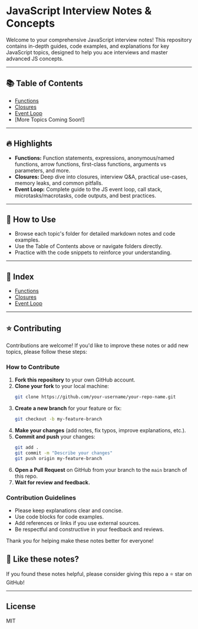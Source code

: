 # JavaScript Interview Notes & Concepts

Welcome to your comprehensive JavaScript interview notes! This repository contains in-depth guides, code examples, and explanations for key JavaScript topics, designed to help you ace interviews and master advanced JS concepts.

---

## 📚 Table of Contents
- [Functions](functions/functions.md)
- [Closures](Closures/closures.md)
- [Event Loop](JS-Interview-Questions/eventloop.md)
- [More Topics Coming Soon!]

---

## 🔥 Highlights
- **Functions:** Function statements, expressions, anonymous/named functions, arrow functions, first-class functions, arguments vs parameters, and more.
- **Closures:** Deep dive into closures, interview Q&A, practical use-cases, memory leaks, and common pitfalls.
- **Event Loop:** Complete guide to the JS event loop, call stack, microtasks/macrotasks, code outputs, and best practices.

---

## 📝 How to Use
- Browse each topic's folder for detailed markdown notes and code examples.
- Use the Table of Contents above or navigate folders directly.
- Practice with the code snippets to reinforce your understanding.

---

## 📖 Index
- [Functions](functions/functions.md)
- [Closures](Closures/README.md)
- [Event Loop](JS%20Interview%20Question/eventloop.md)

---



## ⭐ Contributing
Contributions are welcome! If you'd like to improve these notes or add new topics, please follow these steps:

### How to Contribute
1. **Fork this repository** to your own GitHub account.
2. **Clone your fork** to your local machine:
   ```bash
   git clone https://github.com/your-username/your-repo-name.git
   ```
3. **Create a new branch** for your feature or fix:
   ```bash
   git checkout -b my-feature-branch
   ```
4. **Make your changes** (add notes, fix typos, improve explanations, etc.).
5. **Commit and push** your changes:
   ```bash
   git add .
   git commit -m "Describe your changes"
   git push origin my-feature-branch
   ```
6. **Open a Pull Request** on GitHub from your branch to the `main` branch of this repo.
7. **Wait for review and feedback.**

### Contribution Guidelines
- Please keep explanations clear and concise.
- Use code blocks for code examples.
- Add references or links if you use external sources.
- Be respectful and constructive in your feedback and reviews.

Thank you for helping make these notes better for everyone!

## 🌟 Like these notes?
If you found these notes helpful, please consider giving this repo a ⭐ star on GitHub!

---

## License
MIT
